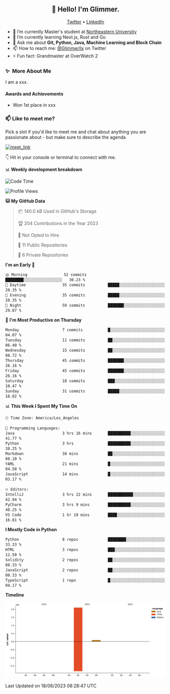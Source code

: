 <h2 align="center">👋 Hello! I'm Glimmer.</h2>
<p align="center">
  <a href="https://twitter.com/glimmerllx">Twitter</a> •
  <a href="https://www.linkedin.com/in/glimmer0x/">LinkedIn</a>
</p>


- 🔭 I’m currently Master's student at [Northeastern University](https://www.northeastern.edu/)
- 🌱 I’m currently learning Next.js, Rust and Go
- 💬 Ask me about **Git, Python, Java, Machine Learning and Block Chain**
- 📫 How to reach me: [@Glimmerllx](https://twitter.com/glimmerllx) on Twitter
- ⚡ Fun fact: Grandmaster at OverWatch 2


### ✨&nbsp; More About Me
I am a xxx.

#### Awards and Achievements
- Won 1st place in xxx

### 📫 Like to meet me?

Pick a slot if you'd like to meet me and chat about anything you are passionate about - but make sure to describe the agenda

<a href="https://calendly.com/liangxi/30min" target="_blank"><img width="498" alt="meet_link" src="https://user-images.githubusercontent.com/15426564/144297439-f530f383-e73e-41e0-9914-a9b7d3f432e5.png"></a>

👇 Hit in your console or terminal to connect with me.

📊 **Weekly development breakdown**
<!--START_SECTION:waka-->
![Code Time](http://img.shields.io/badge/Code%20Time-984%20hrs%2057%20mins-blue)

![Profile Views](http://img.shields.io/badge/Profile%20Views-10-blue)

**🐱 My GitHub Data** 

> 📦 140.0 kB Used in GitHub's Storage 
 > 
> 🏆 204 Contributions in the Year 2023
 > 
> 🚫 Not Opted to Hire
 > 
> 📜 11 Public Repositories 
 > 
> 🔑 6 Private Repositories 
 > 
**I'm an Early 🐤** 

```text
🌞 Morning                52 commits          ████████░░░░░░░░░░░░░░░░░   30.23 % 
🌆 Daytime                35 commits          █████░░░░░░░░░░░░░░░░░░░░   20.35 % 
🌃 Evening                35 commits          █████░░░░░░░░░░░░░░░░░░░░   20.35 % 
🌙 Night                  50 commits          ███████░░░░░░░░░░░░░░░░░░   29.07 % 
```
📅 **I'm Most Productive on Thursday** 

```text
Monday                   7 commits           █░░░░░░░░░░░░░░░░░░░░░░░░   04.07 % 
Tuesday                  11 commits          ██░░░░░░░░░░░░░░░░░░░░░░░   06.40 % 
Wednesday                15 commits          ██░░░░░░░░░░░░░░░░░░░░░░░   08.72 % 
Thursday                 45 commits          ███████░░░░░░░░░░░░░░░░░░   26.16 % 
Friday                   45 commits          ███████░░░░░░░░░░░░░░░░░░   26.16 % 
Saturday                 18 commits          ███░░░░░░░░░░░░░░░░░░░░░░   10.47 % 
Sunday                   31 commits          █████░░░░░░░░░░░░░░░░░░░░   18.02 % 
```


📊 **This Week I Spent My Time On** 

```text
🕑︎ Time Zone: America/Los_Angeles

💬 Programming Languages: 
Java                     3 hrs 16 mins       ██████████░░░░░░░░░░░░░░░   41.77 % 
Python                   3 hrs               ██████████░░░░░░░░░░░░░░░   38.25 % 
Markdown                 38 mins             ██░░░░░░░░░░░░░░░░░░░░░░░   08.10 % 
YAML                     21 mins             █░░░░░░░░░░░░░░░░░░░░░░░░   04.50 % 
JavaScript               14 mins             █░░░░░░░░░░░░░░░░░░░░░░░░   03.17 % 

🔥 Editors: 
IntelliJ                 3 hrs 22 mins       ███████████░░░░░░░░░░░░░░   42.94 % 
PyCharm                  3 hrs 9 mins        ██████████░░░░░░░░░░░░░░░   40.25 % 
VS Code                  1 hr 19 mins        ████░░░░░░░░░░░░░░░░░░░░░   16.81 % 
```

**I Mostly Code in Python** 

```text
Python                   8 repos             ████████░░░░░░░░░░░░░░░░░   33.33 % 
HTML                     3 repos             ███░░░░░░░░░░░░░░░░░░░░░░   12.50 % 
Solidity                 2 repos             ██░░░░░░░░░░░░░░░░░░░░░░░   08.33 % 
JavaScript               2 repos             ██░░░░░░░░░░░░░░░░░░░░░░░   08.33 % 
TypeScript               1 repo              █░░░░░░░░░░░░░░░░░░░░░░░░   04.17 % 
```



**Timeline**

![Lines of Code chart](https://raw.githubusercontent.com/Glimmer0x/Glimmer0x/main/assets/bar_graph.png)


 Last Updated on 18/06/2023 08:28:47 UTC
<!--END_SECTION:waka-->
